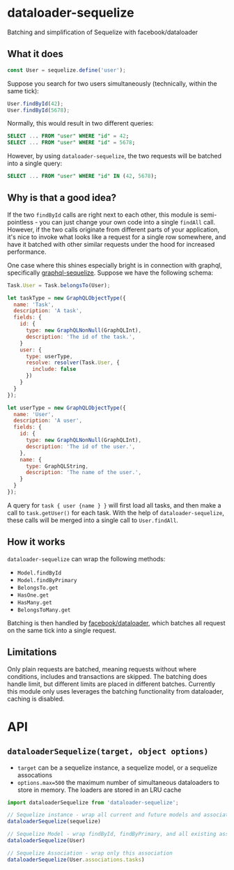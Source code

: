 # dataloader-sequelize
Batching and simplification of Sequelize with facebook/dataloader

## What it does
```js
const User = sequelize.define('user');
```

Suppose you search for two users simultaneously (technically, within the same tick):

```js
User.findById(42);
User.findById(5678);
```

Normally, this would result in two different queries:

```sql
SELECT ... FROM "user" WHERE "id" = 42;
SELECT ... FROM "user" WHERE "id" = 5678;
```

However, by using `dataloader-sequelize`, the two requests will be batched into a single query:

```sql
SELECT ... FROM "user" WHERE "id" IN (42, 5678);
```

## Why is that a good idea?

If the two `findById` calls are right next to each other, this module is semi-pointless - you
can just change your own code into a single `findAll` call. However, if the two calls originate
from different parts of your application, it's nice to invoke what looks like a request for a
single row somewhere, and have it batched with other similar requests under the hood for increased
performance.

One case where this shines especially bright is in connection with graphql, specifically [graphql-sequelize](https://github.com/mickhansen/graphql-sequelize).
Suppose we have the following schema:

```js
Task.User = Task.belongsTo(User);

let taskType = new GraphQLObjectType({
  name: 'Task',
  description: 'A task',
  fields: {
    id: {
      type: new GraphQLNonNull(GraphQLInt),
      description: 'The id of the task.',
    }
    user: {
      type: userType,
      resolve: resolver(Task.User, {
        include: false
      })
    }
  }
});

let userType = new GraphQLObjectType({
  name: 'User',
  description: 'A user',
  fields: {
    id: {
      type: new GraphQLNonNull(GraphQLInt),
      description: 'The id of the user.',
    },
    name: {
      type: GraphQLString,
      description: 'The name of the user.',
    }
  }
});
```

A query for `task { user {name } }` will first load all tasks, and then make a call to `task.getUser()` for each task.
With the help of `dataloader-sequelize`, these calls will be merged into a single call to `User.findAll`.

## How it works

`dataloader-sequelize` can wrap the following methods:

* `Model.findById`
* `Model.findByPrimary`
* `BelongsTo.get`
* `HasOne.get`
* `HasMany.get`
* `BelongsToMany.get`

Batching is then handled by [facebook/dataloader](https://github.com/facebook/dataloader), which batches all request
on the same tick into a single request.

## Limitations

Only plain requests are batched, meaning requests without where conditions, includes and transactions are skipped. The
batching does handle limit, but different limits are placed in different batches. Currently this module only uses leverages
the batching functionality from dataloader, caching is disabled.

# API
## `dataloaderSequelize(target, object options)`
* `target` can be a sequelize instance, a sequelize model, or a sequelize assocations
* `options.max=500` the maximum number of simultaneous dataloaders to store in memory. The loaders are stored in an LRU cache

```js
import dataloaderSequelize from 'dataloader-sequelize';

// Sequelize instance - wrap all current and future models and associations
dataloaderSequelize(sequelize)

// Sequelize Model - wrap findById, findByPrimary, and all existing associations
dataloaderSequelize(User)

// Sequelize Association - wrap only this association
dataloaderSequelize(User.associations.tasks)
```
